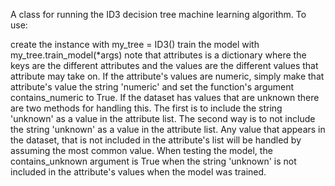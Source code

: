 A class for running the ID3 decision tree machine learning algorithm. To use:

create the instance with my_tree = ID3()
train the model with my_tree.train_model(*args) note that attributes is a dictionary where the keys are the different attributes and the values are the different values that attribute may take on. If the attribute's values are numeric, simply make that attribute's value the string 'numeric' and set the function's argument contains_numeric to True. If the dataset has values that are unknown there are two methods for handling this. The first is to include the string 'unknown' as a value in the attribute list. The second way is to not include the string 'unknown' as a value in the attribute list. Any value that appears in the dataset, that is not included in the attribute's list will be handled by assuming the most common value. When testing the model, the contains_unknown argument is True when the string 'unknown' is not included in the attribute's values when the model was trained.